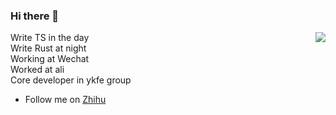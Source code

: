 ### Hi there 👋

<img align="right" src="https://github-readme-stats.vercel.app/api?username=zhangyuang&show_icons=true&theme=cobalt&hide_title=true" />

Write TS in the day  
Write Rust at night  
Working at Wechat  
Worked at ali  
Core developer in ykfe group  

- Follow me on [Zhihu](https://www.zhihu.com/people/zhang-yu-ang-67)